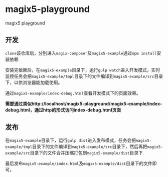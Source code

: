 # magix5-playground
magix5 playground

## 开发
`clone`该仓库后，分别进入`magix-composer`及`magix5-example`通过`npm install`安装依赖

安装完依赖后，在`magix5-example`目录下，运行`gulp watch`进入开发模式，实时监控任务会把`magix5-example/tmpl`目录下的文件编译到`magix5-example/src`目录下，以供浏览器能加载使用。

通过`magix5-example/index-debug.html`查看开发模式下的页面效果。

**需要通过类似http://localhost/magix5-playground/magix5-example/index-debug.html，通过http的形式访问index-debug.html页面**

## 发布
在`magix5-example`目录下，运行`gulp dist`进入发布模式，任务会把`magix5-example/tmpl`目录下的文件编译到`magix5-example/src`目录下，然后再把`magix5-example/src`目录下的文件合并压缩打包到`magix5-example/dist`目录下

最后发布`magix5-example/index.html`及`magix5-example/dist`目录下的文件即可。